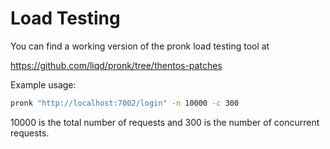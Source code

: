 # Load Testing

You can find a working version of the pronk load testing tool at

https://github.com/liqd/pronk/tree/thentos-patches

Example usage:

```bash
pronk "http://localhost:7002/login" -n 10000 -c 300
```

10000 is the total number of requests and 300 is the number of concurrent
requests.

